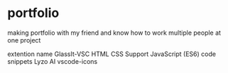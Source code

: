 # portfolio
making portfolio with my friend and know how to work multiple people at one project 

extention name
GlassIt-VSC
HTML CSS Support
JavaScript (ES6) code snippets
Lyzo AI
vscode-icons